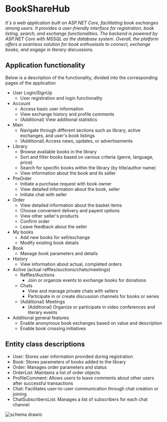 # BookShareHub

*It`s a web application built on ASP.NET Core, facilitating book exchanges among users. 
It provides a user-friendly interface for registration, book listing, search, and exchange functionalities.
The backend is powered by ASP.NET Core with MSSQL as the database system. 
Overall, the platform offers a seamless solution for book enthusiasts to connect, exchange books, and engage in literary discussions.*

## Application functionality

Below is a description of the functionality, divided into the corresponding pages of the application
- User Login/SignUp
    - User registration and login functionality
- Account
    - Access basic user information
    - View exchange history and profile comments
    - (Additional) View additional statistics
- Main
    - Navigate through different sections such as library, active exchanges, and user's book listings
    - (Additional) Access news, updates, or advertisements
- Library
    - Browse available books in the library
    - Sort and filter books based on various criteria (genre, language, price)
    - Search for specific books within the library (by title/author name)
    - View information about the book and its seller
- PreOrder
    - Initiate a purchase request with book owner
    - View detailed information about the book, seller
    - Initiate chat with seller
- Order
    - View detailed information about the basket items
    - Choose convenient delivery and payent options
    - View other seller's products
    - Confirm order
    - Leave feedback about the seller
- My books
    - Add new books for sell/exchange
    - Modify existing book details
- Book
    - Manage book parameters and details
- History
    - View information about actual, completed orders
- Active (actual raffles/auctions/chats/meetings)
    - Raffles/Auctions
        - Join or organize events to exchange books for donations
    - Chats
        - View and manage private chats with sellers
        - Participate in or create discussion channels for books or series
    - (Additional) Meetings
        - (Additional) Organize or participate in video conferences and literary events
- Additional general features
    - Enable anonymous book exchanges based on value and description
    - Enable book crossing initiatives

## Entity class descriptions

- User: Stores user information provided during registration
- Book: Stores parameters of books added to the library
- Order: Manages order parameters and status
- OrderList: Maintains a list of order objects
- ProfileComment: Allows users to leave comments about other users after successful transactions
- Chat: Facilitates user-to-user communication through chat creation or joining
- ChatSubscribersList: Manages a list of subscribers for each chat channel

![schema drawio](https://github.com/SergioKostyukov/BookShareHub/assets/107180627/c7cf19ef-07e8-4b85-8a1f-3d010c471420)


